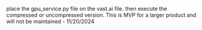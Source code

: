 place the gpu_service.py file on the vast.ai file. then execute the compressed or uncompressed version. This is MVP for a larger product and will not be maintained - 11/20/2024 
